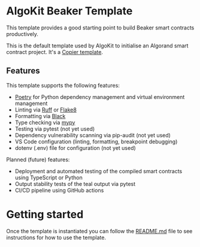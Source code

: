 # AlgoKit Beaker Template

This template provides a good starting point to build Beaker smart contracts productively.

This is the default template used by AlgoKit to initialise an Algorand smart contract project. It's a [Copier template](https://copier.readthedocs.io/en/stable/).

## Features

This template supports the following features:

* [Poetry](https://python-poetry.org/) for Python dependency management and virtual environment management
* Linting via [Ruff](https://github.com/charliermarsh/ruff) or [Flake8](https://flake8.pycqa.org/en/latest/)
* Formatting via [Black](https://github.com/psf/black)
* Type checking via [mypy](https://mypy-lang.org/)
* Testing via pytest (not yet used)
* Dependency vulnerability scanning via pip-audit (not yet used)
* VS Code configuration (linting, formatting, breakpoint debugging)
* dotenv (.env) file for configuration (not yet used)

Planned (future) features:

* Deployment and automated testing of the compiled smart contracts using TypeScript or Python
* Output stability tests of the teal output via pytest
* CI/CD pipeline using GitHub actions

# Getting started

Once the template is instantiated you can follow the [README.md](template_content/README.md.jinja) file to see instructions for how to use the template.
